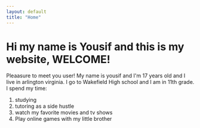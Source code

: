 ```yaml
---
layout: default
title: "Home"
---
```


<h1> Hi my name is Yousif and this is my website, WELCOME!</h1>
<p> Pleaasure to meet you user! My name is yousif and I'm 17 years old and I live in arlington virginia. I go to Wakefield High school and I am in 11th grade. I spend my time:</p>
<ol>
<li> studying </li>
      <li> tutoring as a side hustle</li>
      <li> watch my favorite movies and tv shows</li>
      <li>Play online games with my little brother</li>
</ol>
